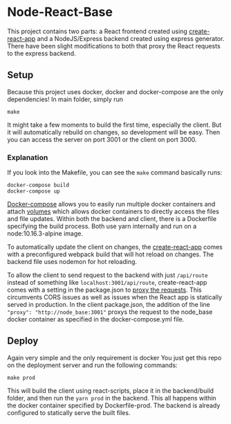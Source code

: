 # Node-React-Base
This project contains two parts: a React frontend created using [create-react-app](https://github.com/facebook/create-react-app) and a NodeJS/Express backend created using express generator. There have been slight modifications to both that proxy the React requests to the express backend. 


## Setup
Because this project uses docker, docker and docker-compose are the only dependencies!
In main folder, simply run 
```
make
```
It might take a few moments to build the first time, especially the client. But it will automatically rebuild on changes, so development will be easy. Then you can access the server on port 3001 or the client on port 3000.

### Explanation
If you look into the Makefile, you can see the `make` command basically runs:
```
docker-compose build 
docker-compose up
```
[Docker-compose](https://docs.docker.com/compose/) allows you to easily run multiple docker containers and attach [volumes](https://docs.docker.com/storage/volumes/) which allows docker containers to directly access the files and file updates. Within both the backend and client, there is a Dockerfile specifying the build process. Both use yarn internally and run on a node:10.16.3-alpine image. 

To automatically update the client on changes, the [create-react-app](https://github.com/facebook/create-react-app) comes with a preconfigured webpack build that will hot reload on changes. The backend file uses nodemon for hot reloading. 

To allow the client to send request to the backend with just `/api/route` instead of something like `localhost:3001/api/route`, create-react-app comes with a setting in the package.json to [proxy the requests](https://create-react-app.dev/docs/proxying-api-requests-in-development). This circumvents CORS issues as well as issues when the React app is statically served in production. In the client package.json, the addition of the line `"proxy": "http://node_base:3001"` proxys the request to the node_base docker container as specified in the docker-compose.yml file. 

## Deploy 
Again very simple and the only requirement is docker 
You just get this repo on the deployment server and run the following commands:
```
make prod
```

This will build the client using react-scripts, place it in the backend/build folder, and then run the `yarn prod` in the backend. This all happens within the docker container specified by Dockerfile-prod. The backend is already configured to statically serve the built files. 
